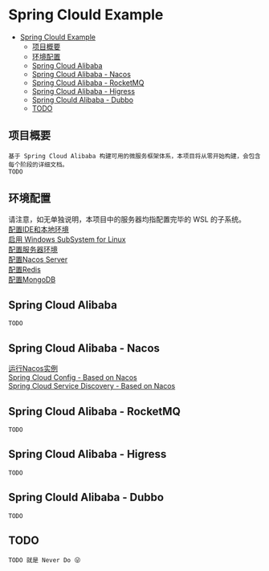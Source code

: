 # Spring Clould Example  

- [Spring Clould Example](#spring-clould-example)
  - [项目概要](#项目概要)
  - [环境配置](#环境配置)
  - [Spring Cloud Alibaba](#spring-cloud-alibaba)
  - [Spring Cloud Alibaba - Nacos](#spring-cloud-alibaba---nacos)
  - [Spring Cloud Alibaba - RocketMQ](#spring-cloud-alibaba---rocketmq)
  - [Spring Cloud Alibaba - Higress](#spring-cloud-alibaba---higress)
  - [Spring Clould Alibaba - Dubbo](#spring-clould-alibaba---dubbo)
  - [TODO](#todo)

## 项目概要

```text
基于 Spring Cloud Alibaba 构建可用的微服务框架体系，本项目将从零开始构建，会包含每个阶段的详细文档。
TODO
```

## 环境配置

请注意，如无单独说明，本项目中的服务器均指配置完毕的 WSL 的子系统。  
[配置IDE和本地环境](./docs/env-setup/ConfigLocalEnvironment.md)  
[启用&nbsp;Windows&nbsp;SubSystem&nbsp;for&nbsp;Linux](./docs/env-setup/EnableWindowsSubSystem.md)  
[配置服务器环境](./docs/env-setup/ConfigServerEnvironment.md)  
[配置Nacos&nbsp;Server](./docs/env-setup/InstallNacos.md)  
[配置Redis]()  
[配置MongoDB]()  

## Spring Cloud Alibaba

```text
TODO
```

## Spring Cloud Alibaba - Nacos

[运行Nacos实例](./docs/env-setup/InstallNacos.md#启动-nacos-server)  
[Spring&nbsp;Cloud&nbsp;Config&nbsp;-&nbsp;Based&nbsp;on&nbsp;Nacos]()  
[Spring&nbsp;Cloud&nbsp;Service&nbsp;Discovery&nbsp;-&nbsp;Based&nbsp;on&nbsp;Nacos]()  

## Spring Cloud Alibaba - RocketMQ

```text
TODO
```

## Spring Cloud Alibaba - Higress

```text
TODO
```

## Spring Clould Alibaba - Dubbo

```text
TODO
```

## TODO

```text
TODO 就是 Never Do 😜
```
